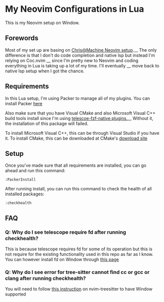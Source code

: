 # My Neovim Configurations in Lua
This is my Neovim setup on Window.

## Forewords
Most of my set up are basing on [Chris@Machine Neovim setup](https://github.com/ChristianChiarulli/nvim).__
The only difference is that I don't do code completion and native lsp but instead I'm relying on Coc.nvim __
since I'm pretty new to Neovim and coding everything in Lua is taking up a lot of my time. I'll eventually __
move back to native lsp setup when I got the chance.

## Requirements
In this Lua setup, I'm using Packer to manage all of my plugins. You can install Packer [here](https://github.com/wbthomason/packer.nvim#quickstart)

Also make sure that you have Visual CMake and also Microsoft Visual C++ build tools install since I'm using [telescoe-fzf-native plugins.](https://github.com/nvim-telescope/telescope-fzf-native.nvim)__
Without it, the installation of this package will failed.

To install Microsoft Visual C++, this can be through Visual Studio if you have it. To install CMake, this can be downloaded at CMake's [download site](https://cmake.org/download/)

## Setup
Once you've made sure that all requirements are installed, you can go ahead and run this command:

    :PackerInstall

After running install, you can run this command to check the health of all installed packages:
    
    :checkhealth


## FAQ
### Q: Why do I see telescope require fd after running checkhealth?
This is because telescope requires fd for some of its operation but this is not require for the existing functionality used in this repo as far as I know. You can however install fd on Window through [this page](https://github.com/sharkdp/fd#installation)

### Q: Why do I see error for tree-sitter cannot find cc or gcc or clang after running checkhealth?
You will need to follow [this instruction](https://github.com/nvim-treesitter/nvim-treesitter/wiki/Windows-support) on nvim-treesitter to have Window supported 